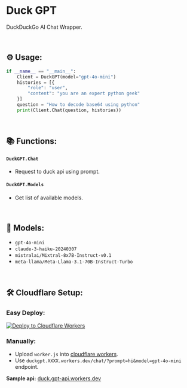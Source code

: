 # Duck GPT
DuckDuckGo AI Chat Wrapper.

<br>

## ⚙️ Usage:
```python
if __name__ == "__main__":
    Client = DuckGPT(model="gpt-4o-mini")
    histories = [{
        "role": "user",
        "content": "you are an expert python geek"
    }]
    question = "How to decode base64 using python"
    print(Client.Chat(question, histories))
```

<br>

## 📚 Functions:
#### `DuckGPT.Chat`
- Request to duck api using prompt.
#### `DuckGPT.Models`
- Get list of available models.

<br>

## 📂 Models:
- `gpt-4o-mini`
- `claude-3-haiku-20240307`
- `mistralai/Mixtral-8x7B-Instruct-v0.1`
- `meta-llama/Meta-Llama-3.1-70B-Instruct-Turbo`

<br>

## 🛠 Cloudflare Setup:
### Easy Deploy:

[![Deploy to Cloudflare Workers](https://deploy.workers.cloudflare.com/button)](https://deploy.workers.cloudflare.com/?url=https://github.com/vauth/duckgpt)
### Manually:
- Upload `worker.js` into [cloudflare workers](https://workers.cloudflare.com/).
- Use `duckgpt.XXXX.workers.dev/chat/?prompt=hi&model=gpt-4o-mini` endpoint.

**Sample api:** [duck.gpt-api.workers.dev](https://duck.gpt-api.workers.dev/help/)
